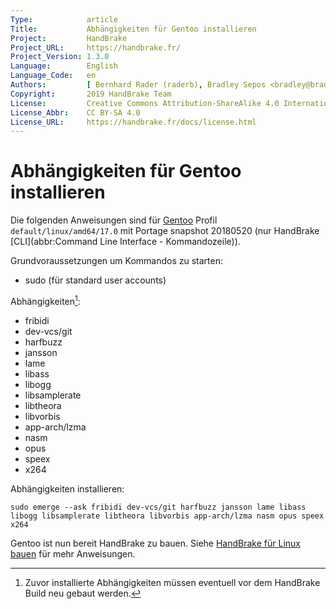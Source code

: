 ```yaml
---
Type:            article
Title:           Abhängigkeiten für Gentoo installieren
Project:         HandBrake
Project_URL:     https://handbrake.fr/
Project_Version: 1.3.0
Language:        English
Language_Code:   en
Authors:         [ Bernhard Rader (raderb), Bradley Sepos <bradley@bradleysepos.com> (BradleyS) ]
Copyright:       2019 HandBrake Team
License:         Creative Commons Attribution-ShareAlike 4.0 International
License_Abbr:    CC BY-SA 4.0
License_URL:     https://handbrake.fr/docs/license.html
---
```


Abhängigkeiten für Gentoo installieren
=================================

Die folgenden Anweisungen sind für [Gentoo](https://gentoo.org) Profil `default/linux/amd64/17.0` mit Portage snapshot 20180520 (nur HandBrake [CLI](abbr:Command Line Interface - Kommandozeile)).

Grundvoraussetzungen um Kommandos zu starten:

- sudo (für standard user accounts)

Abhängigkeiten[^rebuild]:

- fribidi
- dev-vcs/git
- harfbuzz
- jansson
- lame
- libass
- libogg
- libsamplerate
- libtheora
- libvorbis
- app-arch/lzma
- nasm
- opus
- speex
- x264

Abhängigkeiten installieren:

	sudo emerge --ask fribidi dev-vcs/git harfbuzz jansson lame libass libogg libsamplerate libtheora libvorbis app-arch/lzma nasm opus speex x264
 
Gentoo ist nun bereit HandBrake zu bauen. Siehe [HandBrake für Linux bauen](build-linux.html) für mehr Anweisungen.

[^rebuild]: Zuvor installierte Abhängigkeiten müssen eventuell vor dem HandBrake Build neu gebaut werden.
